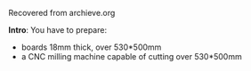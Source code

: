 Recovered from archieve.org

**Intro**: You have to prepare:

- boards 18mm thick, over 530\*500mm
- a CNC milling machine capable of cutting over 530\*500mm

